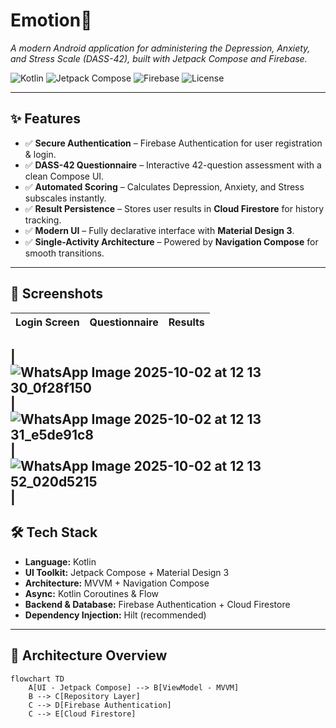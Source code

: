 # Emotion📱
*A modern Android application for administering the Depression, Anxiety, and Stress Scale (DASS-42), built with Jetpack Compose and Firebase.*

![Kotlin](https://img.shields.io/badge/Kotlin-1.9-blueviolet)
![Jetpack Compose](https://img.shields.io/badge/Jetpack%20Compose-%F0%9F%92%BB-blue)
![Firebase](https://img.shields.io/badge/Firebase-%F0%9F%94%A5-orange)
![License](https://img.shields.io/badge/License-MIT-green)

---

## ✨ Features
- ✅ **Secure Authentication** – Firebase Authentication for user registration & login.  
- ✅ **DASS-42 Questionnaire** – Interactive 42-question assessment with a clean Compose UI.  
- ✅ **Automated Scoring** – Calculates Depression, Anxiety, and Stress subscales instantly.  
- ✅ **Result Persistence** – Stores user results in **Cloud Firestore** for history tracking.  
- ✅ **Modern UI** – Fully declarative interface with **Material Design 3**.  
- ✅ **Single-Activity Architecture** – Powered by **Navigation Compose** for smooth transitions.  

---

## 📸 Screenshots
| Login Screen | Questionnaire | Results |
|--------------|---------------|---------|

| ![WhatsApp Image 2025-10-02 at 12 13 30_0f28f150](https://github.com/user-attachments/assets/d977cb8d-135c-48e4-8f92-eda5d3016e15)| ![WhatsApp Image 2025-10-02 at 12 13 31_e5de91c8](https://github.com/user-attachments/assets/6a46186e-e0fa-4bae-bf7a-f2fbbf566ba6)
|![WhatsApp Image 2025-10-02 at 12 13 52_020d5215](https://github.com/user-attachments/assets/af1b980c-3937-49d3-a78b-6ef1738b8fbe)|
---

## 🛠 Tech Stack
- **Language:** Kotlin  
- **UI Toolkit:** Jetpack Compose + Material Design 3  
- **Architecture:** MVVM + Navigation Compose  
- **Async:** Kotlin Coroutines & Flow  
- **Backend & Database:** Firebase Authentication + Cloud Firestore  
- **Dependency Injection:** Hilt (recommended)  

---

## 📐 Architecture Overview
```mermaid
flowchart TD
    A[UI - Jetpack Compose] --> B[ViewModel - MVVM]
    B --> C[Repository Layer]
    C --> D[Firebase Authentication]
    C --> E[Cloud Firestore]
